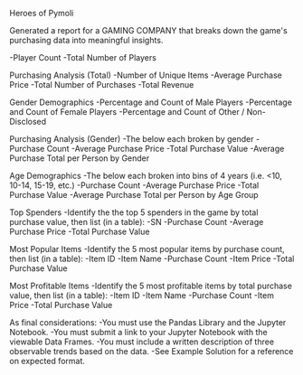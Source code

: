 Heroes of Pymoli

Generated a report for a GAMING COMPANY that breaks down the game's purchasing data into meaningful insights.

-Player Count
-Total Number of Players


Purchasing Analysis (Total)
-Number of Unique Items
-Average Purchase Price
-Total Number of Purchases
-Total Revenue


Gender Demographics
-Percentage and Count of Male Players
-Percentage and Count of Female Players
-Percentage and Count of Other / Non-Disclosed


Purchasing Analysis (Gender)
-The below each broken by gender
    -Purchase Count
    -Average Purchase Price
    -Total Purchase Value
    -Average Purchase Total per Person by Gender


Age Demographics
-The below each broken into bins of 4 years (i.e. <10, 10-14, 15-19, etc.)
    -Purchase Count
    -Average Purchase Price
    -Total Purchase Value
    -Average Purchase Total per Person by Age Group


Top Spenders
-Identify the the top 5 spenders in the game by total purchase value, then list (in a table):
    -SN
    -Purchase Count
    -Average Purchase Price
    -Total Purchase Value


Most Popular Items
-Identify the 5 most popular items by purchase count, then list (in a table):
    -Item ID
    -Item Name
    -Purchase Count
    -Item Price
    -Total Purchase Value


Most Profitable Items
-Identify the 5 most profitable items by total purchase value, then list (in a table):
    -Item ID
    -Item Name
    -Purchase Count
    -Item Price
    -Total Purchase Value


As final considerations:
-You must use the Pandas Library and the Jupyter Notebook.
-You must submit a link to your Jupyter Notebook with the viewable Data Frames.
-You must include a written description of three observable trends based on the data.
-See Example Solution for a reference on expected format.
